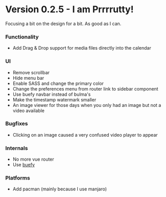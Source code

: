 # Version 0.2.5 - I am Prrrrutty!

Focusing a bit on the design for a bit. As good as I can.
### Functionality
 * Add Drag & Drop support for media files directly into the calendar

### UI
 * Remove scrollbar
 * Hide menu bar
 * Enable SASS and change the primary color
 * Change the preferences menu from router link to sidebar component
 * Use buefy navbar instead of bulma's
 * Make the timestamp watermark smaller
 * An image viewer for those days when you only had an image but not a video available

### Bugfixes
 * Clicking on an image caused a very confused video player to appear

### Internals
 * No more vue router
 * Use [buefy](https://buefy.org)

### Platforms
 * Add pacman (mainly because I use manjaro)